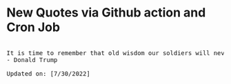 # New Quotes via Github action and Cron Job

<pre>
<!-- #quote -->
It is time to remember that old wisdom our soldiers will never forget: that whether we are black or brown or white, we all bleed the same red blood of patriots, we all enjoy the same glorious freedoms, and we all salute the same great American Flag.
- Donald Trump

Updated on: [7/30/2022]
<!-- #quoteEnd -->
</pre>
